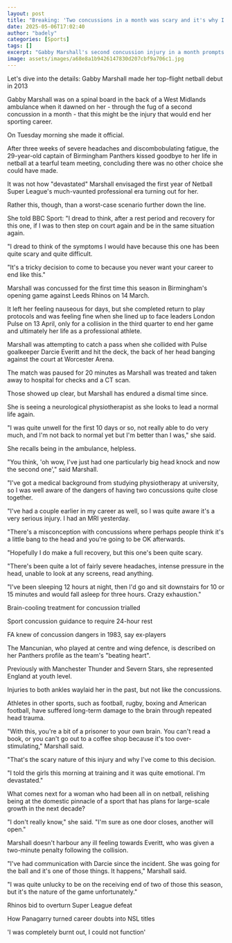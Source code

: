 ```yaml
---
layout: post
title: "Breaking: 'Two concussions in a month was scary and it's why I'm retiring'"
date: 2025-05-06T17:02:40
author: "badely"
categories: [Sports]
tags: []
excerpt: "Gabby Marshall's second concussion injury in a month prompts the Birmingham Panthers captain to retire, as she tells BBC Sport the toll it has taken o"
image: assets/images/a68e8a1b9426147830d207cbf9a706c1.jpg
---
```


Let's dive into the details: Gabby Marshall made her top-flight netball debut in 2013

Gabby Marshall was on a spinal board in the back of a West Midlands ambulance when it dawned on her - through the fug of a second concussion in a month - that this might be the injury that would end her sporting career.

On Tuesday morning she made it official.

After three weeks of severe headaches and discombobulating fatigue, the 29-year-old captain of Birmingham Panthers kissed goodbye to her life in netball at a tearful team meeting, concluding there was no other choice she could have made.

It was not how "devastated" Marshall envisaged the first year of Netball Super League's much-vaunted professional era turning out for her.

Rather this, though, than a worst-case scenario further down the line.

She told BBC Sport: "I dread to think, after a rest period and recovery for this one, if I was to then step on court again and be in the same situation again.

"I dread to think of the symptoms I would have because this one has been quite scary and quite difficult.

"It's a tricky decision to come to because you never want your career to end like this."

Marshall was concussed for the first time this season in Birmingham's opening game against Leeds Rhinos on 14 March.

It left her feeling nauseous for days, but she completed return to play protocols and was feeling fine when she lined up to face leaders London Pulse on 13 April, only for a collision in the third quarter to end her game and ultimately her life as a professional athlete.

Marshall was attempting to catch a pass when she collided with Pulse goalkeeper Darcie Everitt and hit the deck, the back of her head banging against the court at Worcester Arena.

The match was paused for 20 minutes as Marshall was treated and taken away to hospital for checks and a CT scan.

Those showed up clear, but Marshall has endured a dismal time since.

She is seeing a neurological physiotherapist as she looks to lead a normal life again.

"I was quite unwell for the first 10 days or so, not really able to do very much, and I'm not back to normal yet but I'm better than I was," she said.

She recalls being in the ambulance, helpless.

"You think, 'oh wow, I've just had one particularly big head knock and now the second one'," said Marshall.

"I've got a medical background from studying physiotherapy at university, so I was well aware of the dangers of having two concussions quite close together.

"I've had a couple earlier in my career as well, so I was quite aware it's a very serious injury. I had an MRI yesterday.

"There's a misconception with concussions where perhaps people think it's a little bang to the head and you're going to be OK afterwards.

"Hopefully I do make a full recovery, but this one's been quite scary.

"There's been quite a lot of fairly severe headaches, intense pressure in the head, unable to look at any screens, read anything.

"I've been sleeping 12 hours at night, then I'd go and sit downstairs for 10 or 15 minutes and would fall asleep for three hours. Crazy exhaustion."

Brain-cooling treatment for concussion trialled

Sport concussion guidance to require 24-hour rest

FA knew of concussion dangers in 1983, say ex-players

The Mancunian, who played at centre and wing defence, is described on her Panthers profile as the team's "beating heart".

Previously with Manchester Thunder and Severn Stars, she represented England at youth level.

Injuries to both ankles waylaid her in the past, but not like the concussions.

Athletes in other sports, such as football, rugby, boxing and American football, have suffered long-term damage to the brain through repeated head trauma.

"With this, you're a bit of a prisoner to your own brain. You can't read a book, or you can't go out to a coffee shop because it's too over-stimulating," Marshall said.

"That's the scary nature of this injury and why I've come to this decision.

"I told the girls this morning at training and it was quite emotional. I'm devastated."

What comes next for a woman who had been all in on netball, relishing being at the domestic pinnacle of a sport that has plans for large-scale growth in the next decade?

"I don't really know," she said. "I'm sure as one door closes, another will open."

Marshall doesn't harbour any ill feeling towards Everitt, who was given a two-minute penalty following the collision.

"I've had communication with Darcie since the incident. She was going for the ball and it's one of those things. It happens," Marshall said.

"I was quite unlucky to be on the receiving end of two of those this season, but it's the nature of the game unfortunately."

Rhinos bid to overturn Super League defeat

How Panagarry turned career doubts into NSL titles

'I was completely burnt out, I could not function'

